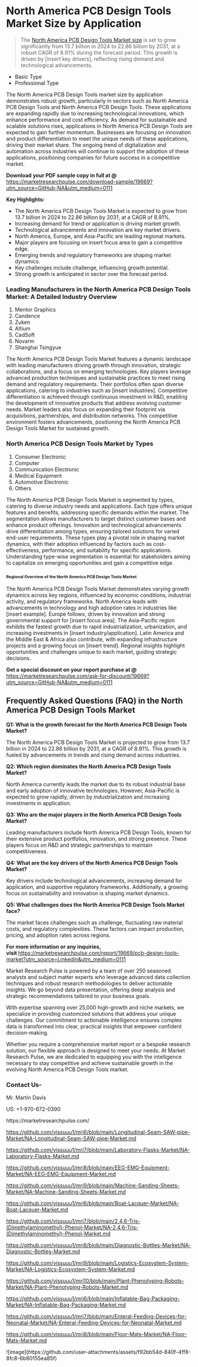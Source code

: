 <h1>North America PCB Design Tools Market&nbsp;Size by Application</h1><blockquote><p>The <a href="https://marketresearchpulse.com/download-sample/19669?utm_source=GitHub-NA&amp;utm_medium=0111">North America PCB Design Tools Market size</a> is set to grow significantly from 13.7 billion in 2024 to 22.86 billion by 2031, at a robust CAGR of 8.91% during the forecast period. This growth is driven by [insert key drivers], reflecting rising demand and technological advancements.</p></blockquote><ul><li>Basic Type<li> Professional Type</li></ul><p>The North America PCB Design Tools market size by application demonstrates robust growth, particularly in sectors such as North America PCB Design Tools and North America PCB Design Tools. These applications are expanding rapidly due to increasing technological innovations, which enhance performance and cost efficiency. As demand for sustainable and scalable solutions rises, applications in North America PCB Design Tools are expected to gain further momentum. Businesses are focusing on innovation and product differentiation to meet the unique needs of these applications, driving their market share. The ongoing trend of digitalization and automation across industries will continue to support the adoption of these applications, positioning companies for future success in a competitive market.</p><p><strong>Download your PDF sample copy in full at @ </strong><a href="https://marketresearchpulse.com/download-sample/19669?utm_source=GitHub-NA&amp;utm_medium=0111">https://marketresearchpulse.com/download-sample/19669?utm_source=GitHub-NA&amp;utm_medium=0111</a></p><p><strong>Key Highlights: </strong></p><ul><li>The North America PCB Design Tools Market is expected to grow from 13.7 billion in 2024 to 22.86 billion by 2031, at a CAGR of 8.91%.</li><li>Increasing demand for trend or application is driving market growth.</li><li>Technological advancements and innovation are key market drivers.</li><li>North America, Europe, and Asia-Pacific are leading regional markets.</li><li>Major players are focusing on insert focus area to gain a competitive edge.</li><li>Emerging trends and regulatory frameworks are shaping market dynamics.</li><li>Key challenges include challenge, influencing growth potential.</li><li>Strong growth is anticipated in sector over the forecast period.</li></ul><h3>Leading Manufacturers in the North America PCB Design Tools Market: A Detailed Industry Overview</h3><ol><li>Mentor Graphics</li><li>Candence</li><li>Zuken</li><li>Altium</li><li>CadSoft</li><li>Novarm</li><li>Shanghai Tsingyue</li></ol><div class="flex max-w-full flex-col flex-grow"><div class="min-h-8 text-message flex w-full flex-col items-end gap-2 whitespace-normal break-words [.text-message+&amp;]:mt-5" dir="auto" data-message-author-role="assistant" data-message-id="fd8432e4-4910-450d-b182-61b7bfb0a01f" data-message-model-slug="gpt-4o"><div class="flex w-full flex-col gap-1 empty:hidden first:pt-[3px]"><div class="markdown prose w-full break-words dark:prose-invert light"><p>The North America PCB Design Tools Market features a dynamic landscape with leading manufacturers driving growth through innovation, strategic collaborations, and a focus on emerging technologies. Key players leverage advanced production techniques and sustainable practices to meet rising demand and regulatory requirements. Their portfolios often span diverse applications, catering to industries such as [insert industries]. Competitive differentiation is achieved through continuous investment in R&amp;D, enabling the development of innovative products that address evolving customer needs. Market leaders also focus on expanding their footprint via acquisitions, partnerships, and distribution networks. This competitive environment fosters advancements, positioning the North America PCB Design Tools Market for sustained growth.</p></div></div></div></div><h3>North America PCB Design Tools Market by Types</h3><ol><li>Consumer Electronic<li> Computer<li> Communication Electronic<li> Medical Equipment<li> Automotive Electronic<li> Others</li></ol><div class="flex max-w-full flex-col flex-grow"><div class="min-h-8 text-message flex w-full flex-col items-end gap-2 whitespace-normal break-words [.text-message+&amp;]:mt-5" dir="auto" data-message-author-role="assistant" data-message-id="084470be-0bb7-4664-bddf-5156b4f41249" data-message-model-slug="gpt-4o-mini"><div class="flex w-full flex-col gap-1 empty:hidden first:pt-[3px]"><div class="markdown prose w-full break-words dark:prose-invert light"><p>The North America PCB Design Tools Market is segmented by types, catering to diverse industry needs and applications. Each type offers unique features and benefits, addressing specific demands within the market. The segmentation allows manufacturers to target distinct customer bases and enhance product offerings. Innovation and technological advancements drive differentiation among types, ensuring tailored solutions for varied end-user requirements. These types play a pivotal role in shaping market dynamics, with their adoption influenced by factors such as cost-effectiveness, performance, and suitability for specific applications. Understanding type-wise segmentation is essential for stakeholders aiming to capitalize on emerging opportunities and gain a competitive edge.</p></div></div></div></div><h3><span style="font-size: 11px;">Regional Overview of the North America PCB Design Tools Market</span></h3><div class="flex max-w-full flex-col flex-grow"><div class="min-h-8 text-message flex w-full flex-col items-end gap-2 whitespace-normal break-words [.text-message+&amp;]:mt-5" dir="auto" data-message-author-role="assistant" data-message-id="e9038762-ce64-4e30-91c9-9bd413514231" data-message-model-slug="gpt-4o-mini"><div class="flex w-full flex-col gap-1 empty:hidden first:pt-[3px]"><div class="markdown prose w-full break-words dark:prose-invert light"><p>The North America PCB Design Tools Market demonstrates varying growth dynamics across key regions, influenced by economic conditions, industrial activity, and regulatory frameworks. North America leads with advancements in technology and high adoption rates in industries like [insert example]. Europe follows, driven by innovation and strong governmental support for [insert focus area]. The Asia-Pacific region exhibits the fastest growth due to rapid industrialization, urbanization, and increasing investments in [insert industry/application]. Latin America and the Middle East &amp; Africa also contribute, with expanding infrastructure projects and a growing focus on [insert trend]. Regional insights highlight opportunities and challenges unique to each market, guiding strategic decisions.</p></div></div></div></div><p><strong>Get a special discount on your report purchase at @ </strong><a href="https://marketresearchpulse.com/ask-for-discount/19669?utm_source=GitHub-NA&amp;utm_medium=0111">https://marketresearchpulse.com/ask-for-discount/19669?utm_source=GitHub-NA&amp;utm_medium=0111</a></p><h2>Frequently Asked Questions (FAQ) in the North America PCB Design Tools Market</h2><p><strong>Q1: What is the growth forecast for the North America PCB Design Tools Market?</strong></p><p>The North America PCB Design Tools Market is projected to grow from 13.7 billion in 2024 to 22.86 billion by 2031, at a CAGR of 8.91%. This growth is fueled by advancements in trends and rising demand across industries.</p><p><strong>Q2: Which region dominates the North America PCB Design Tools Market?</strong></p><p>North America currently leads the market due to its robust industrial base and early adoption of innovative technologies. However, Asia-Pacific is expected to grow rapidly, driven by industrialization and increasing investments in application.</p><p><strong>Q3: Who are the major players in the North America PCB Design Tools Market?</strong></p><p>Leading manufacturers include North America PCB Design Tools, known for their extensive product portfolios, innovation, and strong presence. These players focus on R&amp;D and strategic partnerships to maintain competitiveness.</p><p><strong>Q4: What are the key drivers of the North America PCB Design Tools Market?</strong></p><p>Key drivers include technological advancements, increasing demand for application, and supportive regulatory frameworks. Additionally, a growing focus on sustainability and innovation is shaping market dynamics.</p><p><strong>Q5: What challenges does the North America PCB Design Tools Market face?</strong></p><p>The market faces challenges such as challenge, fluctuating raw material costs, and regulatory complexities. These factors can impact production, pricing, and adoption rates across regions.</p><p><strong>For more information or any inquiries, visit&nbsp;</strong><a href="https://marketresearchpulse.com/report/19669/pcb-design-tools-market?utm_source=Linkedin&utm_medium=0111">https://marketresearchpulse.com/report/19669/pcb-design-tools-market?utm_source=Linkedin&utm_medium=0111</a></p><p>Market Research Pulse is powered by a team of over 250 seasoned analysts and subject matter experts who leverage advanced data collection techniques and robust research methodologies to deliver actionable insights. We go beyond data presentation, offering deep analysis and strategic recommendations tailored to your business goals.</p><p>With expertise spanning over 25,000 high-growth and niche markets, we specialize in providing customized solutions that address your unique challenges. Our commitment to actionable intelligence ensures complex data is transformed into clear, practical insights that empower confident decision-making.</p><p>Whether you require a comprehensive market report or a bespoke research solution, our flexible approach is designed to meet your needs. At Market Research Pulse, we are dedicated to equipping you with the intelligence necessary to stay competitive and achieve sustainable growth in the evolving North America PCB Design Tools market.</p><h3><strong>Contact Us-</strong></h3><p>Mr. Martin Davis</p><p>US: +1-970-672-0390</p><p>https://marketresearchpulse.com/</p><p><a href="https://github.com/vissuuu1/mri6/blob/main/Longitudinal-Seam-SAW-pipe-Market/NA-Longitudinal-Seam-SAW-pipe-Market.md">https://github.com/vissuuu1/mri6/blob/main/Longitudinal-Seam-SAW-pipe-Market/NA-Longitudinal-Seam-SAW-pipe-Market.md</a></p><p><a href="https://github.com/vissuuu1/mri7/blob/main/Laboratory-Flasks-Market/NA-Laboratory-Flasks-Market.md">https://github.com/vissuuu1/mri7/blob/main/Laboratory-Flasks-Market/NA-Laboratory-Flasks-Market.md</a></p><p><a href="https://github.com/vissuuu1/mri8/blob/main/EEG-EMG-Equipment-Market/NA-EEG-EMG-Equipment-Market.md">https://github.com/vissuuu1/mri8/blob/main/EEG-EMG-Equipment-Market/NA-EEG-EMG-Equipment-Market.md</a></p><p><a href="https://github.com/vissuuu1/mri9/blob/main/Machine-Sanding-Sheets-Market/NA-Machine-Sanding-Sheets-Market.md">https://github.com/vissuuu1/mri9/blob/main/Machine-Sanding-Sheets-Market/NA-Machine-Sanding-Sheets-Market.md</a></p><p><a href="https://github.com/vissuuu1/mri6/blob/main/Boat-Lacquer-Market/NA-Boat-Lacquer-Market.md">https://github.com/vissuuu1/mri6/blob/main/Boat-Lacquer-Market/NA-Boat-Lacquer-Market.md</a></p><p><a href="https://github.com/vissuuu1/mri7/blob/main/2,4,6-Tris-(Dimethylaminomethyl)-Phenol-Market/NA-2,4,6-Tris-(Dimethylaminomethyl)-Phenol-Market.md">https://github.com/vissuuu1/mri7/blob/main/2,4,6-Tris-(Dimethylaminomethyl)-Phenol-Market/NA-2,4,6-Tris-(Dimethylaminomethyl)-Phenol-Market.md</a></p><p><a href="https://github.com/vissuuu1/mri8/blob/main/Diagnostic-Bottles-Market/NA-Diagnostic-Bottles-Market.md">https://github.com/vissuuu1/mri8/blob/main/Diagnostic-Bottles-Market/NA-Diagnostic-Bottles-Market.md</a></p><p><a href="https://github.com/vissuuu1/mri9/blob/main/Logistics-Ecosystem-System-Market/NA-Logistics-Ecosystem-System-Market.md">https://github.com/vissuuu1/mri9/blob/main/Logistics-Ecosystem-System-Market/NA-Logistics-Ecosystem-System-Market.md</a></p><p><a href="https://github.com/vissuuu1/mri10/blob/main/Plant-Phenotyping-Robots-Market/NA-Plant-Phenotyping-Robots-Market.md">https://github.com/vissuuu1/mri10/blob/main/Plant-Phenotyping-Robots-Market/NA-Plant-Phenotyping-Robots-Market.md</a></p><p><a href="https://github.com/vissuuu1/mri6/blob/main/Inflatable-Bag-Packaging-Market/NA-Inflatable-Bag-Packaging-Market.md">https://github.com/vissuuu1/mri6/blob/main/Inflatable-Bag-Packaging-Market/NA-Inflatable-Bag-Packaging-Market.md</a></p><p><a href="https://github.com/vissuuu1/mri7/blob/main/Enteral-Feeding-Devices-for-Neonatal-Market/NA-Enteral-Feeding-Devices-for-Neonatal-Market.md">https://github.com/vissuuu1/mri7/blob/main/Enteral-Feeding-Devices-for-Neonatal-Market/NA-Enteral-Feeding-Devices-for-Neonatal-Market.md</a></p><p><a href="https://github.com/vissuuu1/mri8/blob/main/Floor-Mats-Market/NA-Floor-Mats-Market.md">https://github.com/vissuuu1/mri8/blob/main/Floor-Mats-Market/NA-Floor-Mats-Market.md</a></p>
![image](https://github.com/user-attachments/assets/f92bb54d-840f-4ff8-8fc8-6b80155ea85f)
